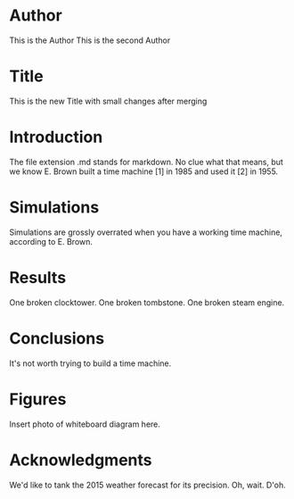 # Author

This is the Author
This is the second Author

# Title

This is the new Title with small changes after merging

# Introduction

The file extension .md stands for markdown.
No clue what that means, but we know E. Brown built a time machine [1] in 1985 and used it [2] in 1955.

# Simulations

Simulations are grossly overrated when you have a working time machine, according to E. Brown.

# Results

One broken clocktower.
One broken tombstone.
One broken steam engine.

# Conclusions

It's not worth trying to build a time machine.

# Figures

Insert photo of whiteboard diagram here.

# Acknowledgments

We'd like to tank the 2015 weather forecast for its precision. Oh, wait. D'oh.

